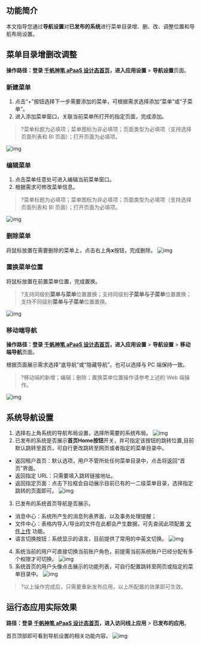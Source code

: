 ## 功能简介

本文指导您通过**导航设置**对**已发布的系统**进行菜单目录增、删、改、调整位置和导航布局设置。

## 菜单目录增删改调整
**操作路径：**登录 [千帆神笔 aPaaS 设计态首页](https://apaas.cloud.tencent.com/)，进入**应用设置** > **导航设置**页面。
 


### 新建菜单
1. 点击“+”按钮选择下一步需要添加的菜单，可根据需求选择添加“菜单”或“子菜单”。
2. 进入添加菜单窗口，关联当前菜单所打开的指定页面，完成添加。  
>?菜单标题为必填项；菜单图标为非必填项；页面类型为必填项（支持选择页面列表和 BI 页面）；打开页面为必填项。
>
![img](https://qcloudimg.tencent-cloud.cn/raw/14a09d1048b8bacaf63593cb4939d168.gif)

### 编辑菜单
1. 点击菜单任意处可进入编辑当前菜单窗口。
2. 根据需求可修改菜单信息。  
>?菜单标题为必填项；菜单图标为非必填项；页面类型为必填项（支持选择页面列表和 BI 页面）；打开页面为必填项。
>
![img](https://qcloudimg.tencent-cloud.cn/raw/ae91bc193f5d4275f2486d5aeb2ef346.png)

### 删除菜单
将鼠标放置在需要删除的菜单上，点击右上角**x**按钮，完成删除。
![img](https://qcloudimg.tencent-cloud.cn/raw/a97b152251e918b58b2a85f8fc2d5f01.png)

### 置换菜单位置
将鼠标放置在前置菜单位置，完成置换。  
>?支持同级别**菜单与菜单**位置置换；支持同级别**子菜单与子菜单**位置置换；支持不同级别**菜单与子菜单**位置置换。
>
![img](https://qcloudimg.tencent-cloud.cn/raw/3c7c1cd1079dab80717c5245e1c0acef.gif)


### 移动端导航
**操作路径：**登录 [千帆神笔 aPaaS 设计态首页](https://apaas.cloud.tencent.com/)，进入**应用设置** > **导航设置** > **移动端导航**页面。

根据页面展示需求选择“底导航”或“隐藏导航”。也可以选择与 PC 端保持一致。  
>?移动端的新增；编辑；删除；置换菜单位置操作请参考上述的 Web 端操作。
>
![img](https://qcloudimg.tencent-cloud.cn/raw/f91f03188e18de9b939402dc424a747a.png)


## 系统导航设置

1. 选择右上角系统的导航布局设置，选择所需要的系统布局。
![img](https://qcloudimg.tencent-cloud.cn/raw/108b061a2a0f78bf8fa2223f628d13e5.png)
2. 已发布的系统是否展示**首页Home按钮**开关，并可指定该按钮的跳转位置,目前默认跳转至首页，可自行更改跳转至网页或者指定的菜单目录中。  
  - 返回租户首页：默认选项，用户不管所处任何菜单目录中，点击将返回“首页”界面。
  - 返回指定 URL：只需要填入跳转链接地址。  
  - 返回指定页面：点击下拉框会自动展示目前已有的一二级菜单目录，选择指定跳转的页面即可。
![img](https://qcloudimg.tencent-cloud.cn/raw/f26bbd761234b336f0eb7597e9d4608d.png)
3. 已发布的系统首页导航是否展示。  
  - 消息中心：系统所产生的消息列表界面，以及事务处理提醒；  
  - 文件中心：表格内导入/导出的文件在此都会产生数据，可先查阅此项配置 [文件上传](https://cloud.tencent.com/document/product/1365/67982) 功能。
  - 语言切换按钮：系统显示的语言，目前提供了常用的中英文切换。
![img](https://qcloudimg.tencent-cloud.cn/raw/8806409cf5d9448d596c505205454778.png)
4. 系统当前的用户可直接切换当前账户角色，前提需当前系统账户已经分配有多个权限才可切换。
![img](https://qcloudimg.tencent-cloud.cn/raw/0fdee14c157d2dd6e640d15d367a9676.png)
5. 系统首页的用户头像点击展示的功能列表，可自行配置跳转至网页或指定的菜单目录中。
![img](https://qcloudimg.tencent-cloud.cn/raw/3867576f0e3ad6fabbdb5a0687c6797b.png)
>?以上操作完成后，只需要重新发布应用，以上所配置的效果即可生效。  

## 运行态应用实际效果
**路径：**登录 [千帆神笔 aPaaS 设计态首页](https://apaas.cloud.tencent.com/)，进入**访问线上应用** > **已发布的应用**。  

首页顶部即可看到导航设置的相关功能内容。
![img](https://qcloudimg.tencent-cloud.cn/raw/2056014b7aaa2415eeced5f3f0c8a32c.png)
